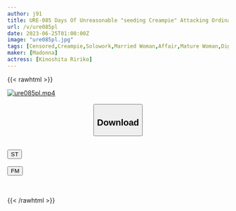 ```yaml
---
author: j91
title: URE-085 Days Of Unreasonable "seeding Creampie" Attacking Ordinary Married Women ...! ! A Faithful Live-action Adaptation Of A Popular Doujin! ! Original, Kansai Orange Impregnation Game Room 706 If You Impregnate Michiko Mamada, You Win. Ririko Kinoshita
url: /v/ure085pl
date: 2023-06-25T01:00:00Z
image: "ure085pl.jpg"
tags: [Censored,Creampie,Solowork,Married Woman,Affair,Mature Woman,Digital Mosaic,Original Collaboration	 ]
maker: [Madonna]
actress: [Kinoshita Ririko]
---
```



{{< rawhtml >}}

<div class="video" data-videoid="jpVW1JPLOauGvY">
    <a href="javascript:;">
        <img src="/v/ure085pl/ure085pl.jpg" width="WIDTH" height="HEIGHT" alt="ure085pl.mp4" loading="lazy">
    </a>
</div>

<script type="text/javascript" src="https://j91.asia/asset/on-demand-st.js"></script>

<br>
  <link rel="stylesheet" href="https://j91.asia/asset/bs5.css">
  
  <center>
  <button class="btn btn-primary" type="button" data-bs-toggle="collapse" data-bs-target=".multi-collapse" aria-expanded="false" aria-controls="multiCollapseExample1 multiCollapseExample2"><h2>Download</h2></button></center>
</p>
<div class="row">
  <div class="col">
    <div class="collapse multi-collapse" id="multiCollapseExample1">
      <div class="card card-body">
	      	      <br>
<div class="buttons">  
<a href="https://streamtape.to/v/jpVW1JPLOauGvY" target="_blank"><button class="btn-hover color-3"><i class="fa fa-download"></i> ST</button></a></div>
    </div>
  </div>
</div>
  <div class="col">
    <div class="collapse multi-collapse" id="multiCollapseExample2">
      <div class="card card-body">
	      <br>
<div class="buttons">
    <a href="https://filemoon.sx/d/aegyxfzqusge" target="_blank"><button class="btn-hover color-8"><i class="fa fa-download"></i> FM</button></a></div>
<br><br>
      </div>
    </div>
  </div>
</div>

{{< /rawhtml >}}